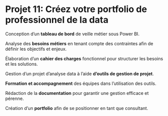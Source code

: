 # Projet 11: Créez votre portfolio de professionnel de la data

Conception d’un **tableau de bord** de veille métier sous Power BI.

Analyse des **besoins métiers** en tenant compte des contraintes afin de définir les objectifs et enjeux.

Élaboration d’un **cahier des charges** fonctionnel pour structurer les besoins et les solutions.

Gestion d’un projet d’analyse data à l’aide **d’outils de gestion de projet**.

**Formation et accompagnement** des équipes dans l’utilisation des outils.

Rédaction de la **documentation** pour garantir une gestion efficace et pérenne.

Création d’un **portfolio** afin de se positionner en tant que consultant.
